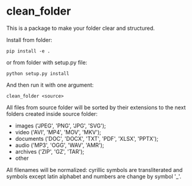 # clean_folder

This is a package to make your folder clear and structured. 

Install from folder:
```
pip install -e .
```
or from folder with setup.py file:
```
python setup.py install
```

And then run it with one argument:
```
clean_folder <source>
```

All files from source folder will be sorted by their extensions to the next folders created inside source folder:
- images ('JPEG', 'PNG', 'JPG', 'SVG');
- video ('AVI', 'MP4', 'MOV', 'MKV');
- documents ('DOC', 'DOCX', 'TXT', 'PDF', 'XLSX', 'PPTX');
- audio ('MP3', 'OGG', 'WAV', 'AMR');
- archives ('ZIP', 'GZ', 'TAR');
- other

All filenames will be normalized: cyrillic symbols are transliterated and symbols except latin alphabet and  numbers are change by symbol '_'.

